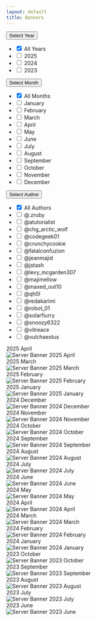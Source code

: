 ```yaml
---
layout: default
title: Banners
---
```


<div class="filters">
  <!-- Year Dropdown -->
  <div class="custom-dropdown" id="year-dropdown">
    <button class="dropdown-btn">Select Year</button>
    <ul class="dropdown-menu">
      <li><label><input type="checkbox" value="" checked> All Years</label></li>
      <li><label><input type="checkbox" value="2025"> 2025</label></li>
      <li><label><input type="checkbox" value="2024"> 2024</label></li>
      <li><label><input type="checkbox" value="2023"> 2023</label></li>
    </ul>
  </div>

  <!-- Month Dropdown -->
  <div class="custom-dropdown" id="month-dropdown">
    <button class="dropdown-btn">Select Month</button>
    <ul class="dropdown-menu">
      <li><label><input type="checkbox" value="" checked> All Months</label></li>
      <li><label><input type="checkbox" value="January"> January</label></li>
      <li><label><input type="checkbox" value="February"> February</label></li>
      <li><label><input type="checkbox" value="March"> March</label></li>
      <li><label><input type="checkbox" value="April"> April</label></li>
      <li><label><input type="checkbox" value="May"> May</label></li>
      <li><label><input type="checkbox" value="June"> June</label></li>
      <li><label><input type="checkbox" value="July"> July</label></li>
      <li><label><input type="checkbox" value="August"> August</label></li>
      <li><label><input type="checkbox" value="September"> September</label></li>
      <li><label><input type="checkbox" value="October"> October</label></li>
      <li><label><input type="checkbox" value="November"> November</label></li>
      <li><label><input type="checkbox" value="December"> December</label></li>
    </ul>
  </div>

  <!-- Author Dropdown -->
  <div class="custom-dropdown" id="author-dropdown">
    <button class="dropdown-btn">Select Author</button>
    <ul class="dropdown-menu">
      <li><label><input type="checkbox" value="" checked> All Authors</label></li>
      <li><label><input type="checkbox" value="@.zruby"> @.zruby</label></li>
      <li><label><input type="checkbox" value="@atutorialist"> @atutorialist</label></li>
      <li><label><input type="checkbox" value="@chg_arctic_wolf"> @chg_arctic_wolf</label></li>
      <li><label><input type="checkbox" value="@codegeek01"> @codegeek01</label></li>
      <li><label><input type="checkbox" value="@crunchycookie"> @crunchycookie</label></li>
      <li><label><input type="checkbox" value="@fatalconfuzion"> @fatalconfuzion</label></li>
      <li><label><input type="checkbox" value="@jeanmajid"> @jeanmajid</label></li>
      <li><label><input type="checkbox" value="@jstash"> @jstash</label></li>
      <li><label><input type="checkbox" value="@levy_mcgarden307"> @levy_mcgarden307</label></li>
      <li><label><input type="checkbox" value="@majimellow"> @majimellow</label></li>
      <li><label><input type="checkbox" value="@maxed_out10"> @maxed_out10</label></li>
      <li><label><input type="checkbox" value="@qh0l"> @qh0l</label></li>
      <li><label><input type="checkbox" value="@redakarimi"> @redakarimi</label></li>
      <li><label><input type="checkbox" value="@robot_01"> @robot_01</label></li>
      <li><label><input type="checkbox" value="@solarflurry"> @solarflurry</label></li>
      <li><label><input type="checkbox" value="@snoozy6322"> @snoozy6322</label></li>
      <li><label><input type="checkbox" value="@vitreace"> @vitreace</label></li>
      <li><label><input type="checkbox" value="@vulchaestus"> @vulchaestus</label></li>
    </ul>
  </div>
</div>

<div class="gallery">
<div class="banner" data-year="2025" data-month="April" data-author="@solarflurry">
  <div class="banner-wrapper">
    <div class="tags">
      <span class="tag">2025</span>
      <span class="tag">April</span>
    </div>
    <img src="/assets/images/banners/Server_Banner_2025.Apr.png" alt="Server Banner 2025 April">
  </div>
</div>

<div class="banner" data-year="2025" data-month="March" data-author="@vitreace">
  <div class="banner-wrapper">
    <div class="tags">
      <span class="tag">2025</span>
      <span class="tag">March</span>
    </div>
    <img src="/assets/images/banners/Server_Banner_2025.Mar.png" alt="Server Banner 2025 March">
  </div>
</div>

<div class="banner" data-year="2025" data-month="February" data-author="@majimellow">
  <div class="banner-wrapper">
    <div class="tags">
      <span class="tag">2025</span>
      <span class="tag">February</span>
    </div>
    <img src="/assets/images/banners/Server_Banner_2025.Feb.png" alt="Server Banner 2025 February">
  </div>
</div>

<div class="banner" data-year="2025" data-month="January" data-authors="@atutorialist, @codegeek01">
  <div class="banner-wrapper">
    <div class="tags">
      <span class="tag">2025</span>
      <span class="tag">January</span>
    </div>
    <img src="/assets/images/banners/Server_Banner_2025.Jan.png" alt="Server Banner 2025 January">
  </div>
</div>

<div class="banner" data-year="2024" data-month="December" data-author="@qh0l">
  <div class="banner-wrapper">
    <div class="tags">
      <span class="tag">2024</span>
      <span class="tag">December</span>
    </div>
    <img src="/assets/images/banners/Server_Banner_2024.Dec.png" alt="Server Banner 2024 December">
  </div>
</div>

<div class="banner" data-year="2024" data-month="November" data-authors="@.zruby, @jstash, @jeanmajid, @levy_mcgarden307">
  <div class="banner-wrapper">
    <div class="tags">
      <span class="tag">2024</span>
      <span class="tag">November</span>
    </div>
    <img src="/assets/images/banners/Server_Banner_2024.Nov.png" alt="Server Banner 2024 November">
  </div>
</div>

<div class="banner" data-year="2024" data-month="October" data-author="@crunchycookie">
  <div class="banner-wrapper">
    <div class="tags">
      <span class="tag">2024</span>
      <span class="tag">October</span>
    </div>
    <img src="/assets/images/banners/Server_Banner_2024.Oct.png" alt="Server Banner 2024 October">
  </div>
</div>

<div class="banner" data-year="2024" data-month="September" data-author="@tazminproto">
  <div class="banner-wrapper">
    <div class="tags">
      <span class="tag">2024</span>
      <span class="tag">September</span>
    </div>
    <img src="/assets/images/banners/Server_Banner_2024.Sep.png" alt="Server Banner 2024 September">
  </div>
</div>

<div class="banner" data-year="2024" data-month="August" data-author="@chg_arctic_wolf">
  <div class="banner-wrapper">
    <div class="tags">
      <span class="tag">2024</span>
      <span class="tag">August</span>
    </div>
    <img src="/assets/images/banners/Server_Banner_2024.Aug.png" alt="Server Banner 2024 August">
  </div>
</div>

<div class="banner" data-year="2024" data-month="July" data-author="@majimellow">
  <div class="banner-wrapper">
    <div class="tags">
      <span class="tag">2024</span>
      <span class="tag">July</span>
    </div>
    <img src="/assets/images/banners/Server_Banner_2024.Jul.png" alt="Server Banner 2024 July">
  </div>
</div>

<div class="banner" data-year="2024" data-month="June" data-author="@.zruby">
  <div class="banner-wrapper">
    <div class="tags">
      <span class="tag">2024</span>
      <span class="tag">June</span>
    </div>
    <img src="/assets/images/banners/Server_Banner_2024.Jun.png" alt="Server Banner 2024 June">
  </div>
</div>

<div class="banner" data-year="2024" data-month="May" data-author="@robot_01">
  <div class="banner-wrapper">
    <div class="tags">
      <span class="tag">2024</span>
      <span class="tag">May</span>
    </div>
    <img src="/assets/images/banners/Server_Banner_2024.May.png" alt="Server Banner 2024 May">
  </div>
</div>

<div class="banner" data-year="2024" data-month="April" data-author="@snoozy6322">
  <div class="banner-wrapper">
    <div class="tags">
      <span class="tag">2024</span>
      <span class="tag">April</span>
    </div>
    <img src="/assets/images/banners/Server_Banner_2024.Apr.png" alt="Server Banner 2024 April">
  </div>
</div>

<div class="banner" data-year="2024" data-month="March" data-author="@redakarimi">
  <div class="banner-wrapper">
    <div class="tags">
      <span class="tag">2024</span>
      <span class="tag">March</span>
    </div>
    <img src="/assets/images/banners/Server_Banner_2024.Mar.png" alt="Server Banner 2024 March">
  </div>
</div>

<div class="banner" data-year="2024" data-month="February" data-author="@fatalconfuzion">
  <div class="banner-wrapper">
    <div class="tags">
      <span class="tag">2024</span>
      <span class="tag">February</span>
    </div>
    <img src="/assets/images/banners/Server_Banner_2024.Feb.png" alt="Server Banner 2024 February">
  </div>
</div>

<div class="banner" data-year="2024" data-month="January" data-authors="@.zruby, @levy_mcgarden307">
  <div class="banner-wrapper">
    <div class="tags">
      <span class="tag">2024</span>
      <span class="tag">January</span>
    </div>
    <img src="/assets/images/banners/Server_Banner_2024.Jan.png" alt="Server Banner 2024 January">
  </div>
</div>

<div class="banner" data-year="2023" data-month="October" data-authors="@vulchaestus">
  <div class="banner-wrapper">
    <div class="tags">
      <span class="tag">2023</span>
      <span class="tag">October</span>
    </div>
    <img src="/assets/images/banners/Server_Banner_2023.Oct.png" alt="Server Banner 2023 October">
  </div>
</div>

<div class="banner" data-year="2023" data-month="September" data-authors="@.zruby">
  <div class="banner-wrapper">
    <div class="tags">
      <span class="tag">2023</span>
      <span class="tag">September</span>
    </div>
    <img src="/assets/images/banners/Server_Banner_2023.Sep.png" alt="Server Banner 2023 September">
  </div>
</div>

<div class="banner" data-year="2023" data-month="August" data-authors="@spacebarninja">
  <div class="banner-wrapper">
    <div class="tags">
      <span class="tag">2023</span>
      <span class="tag">August</span>
    </div>
    <img src="/assets/images/banners/Server_Banner_2023.Aug.png" alt="Server Banner 2023 August">
  </div>
</div>

<div class="banner" data-year="2023" data-month="July" data-authors="@alienedds">
  <div class="banner-wrapper">
    <div class="tags">
      <span class="tag">2023</span>
      <span class="tag">July</span>
    </div>
    <img src="/assets/images/banners/Server_Banner_2023.Jul.png" alt="Server Banner 2023 July">
  </div>
</div>

<div class="banner" data-year="2023" data-month="June" data-authors="@maxed_out10">
  <div class="banner-wrapper">
    <div class="tags">
      <span class="tag">2023</span>
      <span class="tag">June</span>
    </div>
    <img src="/assets/images/banners/Server_Banner_2023.Jun.png" alt="Server Banner 2023 June">
  </div>
</div>
</div>